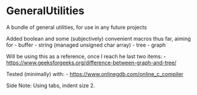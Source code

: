 # GeneralUtilities
A bundle of general utilities, for use in any future projects


Added boolean and some (subjectively) convenient macros thus far, aiming for
	- buffer
	- string (managed unsigned char array)
	- tree
	- graph


Will be using this as a reference, once I reach he last two items:
	- https://www.geeksforgeeks.org/difference-between-graph-and-tree/


Tested (minimally) with:
	- https://www.onlinegdb.com/online_c_compiler


Side Note: Using tabs, indent size 2.
